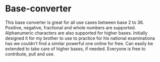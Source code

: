 # Base-converter
This base converter is great for all use cases between base 2 to 36.
Positive, negative, fractional and whole numbers are supported.
Alphanumeric characters are also supported for higher bases.
Initially designed it for my brother to use to practice for his national examinationa has we couldn't find a similar powerful one online for free.
Can easily be extended to take care of higher bases, if needed.
Everyone is free to contribute, pull and use.
